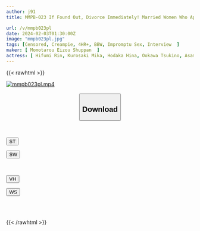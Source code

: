 ```yaml
---
author: j91
title: MMPB-023 If Found Out, Divorce Immediately! Married Women Who Appeared In AV Without Telling Their Husbands

url: /v/mmpb023pl
date: 2024-02-03T01:30:00Z
image: "mmpb023pl.jpg"
tags: [Censored, Creampie, 4HR+, BBW, Impromptu Sex, Interview	]
maker: [ Momotarou Eizou Shuppan  ]
actress: [ Hifumi Rin, Kurosaki Mika, Hodaka Hina, Ookawa Tsukino, Asami Rena, Hanazawa Himari, Tanaka Miya, Takase Rina 2020 ]
---
```



{{< rawhtml >}}

<div class="video" data-videoid="Ky42JwjmaYS0X22">
    <a href="javascript:;">
        <img src="/v/mmpb023pl/mmpb023pl.jpg" width="WIDTH" height="HEIGHT" alt="mmpb023pl.mp4" loading="lazy">
    </a>
</div>

<script type="text/javascript" src="https://j91.asia/asset/on-demand-st.js"></script>

<br>
  <link rel="stylesheet" href="https://j91.asia/asset/bs5.css">
  
  <center>
  <button class="btn btn-primary" type="button" data-bs-toggle="collapse" data-bs-target=".multi-collapse" aria-expanded="false" aria-controls="multiCollapseExample1 multiCollapseExample2"><h2>Download</h2></button></center>
</p>
<div class="row">
  <div class="col">
    <div class="collapse multi-collapse" id="multiCollapseExample1">
      <div class="card card-body">
	      	      <br>
<div class="buttons">  
<p><a href="https://streamtape.to/v/Ky42JwjmaYS0X22" target="_blank"><button class="btn-hover color-3"><i class="fa fa-download"></i> ST</button></a></p>
<p><a href="https://flaswish.com/ea98a38ogf12" target="_blank"><button class="btn-hover color-2"><i class="fa fa-download"></i> SW</button></a></p></div>
    </div>
  </div>
</div>
  <div class="col">
    <div class="collapse multi-collapse" id="multiCollapseExample2">
      <div class="card card-body">
	      <br>
<div class="buttons">
<p><a href="javascript:;" target="_blank"><button class="btn-hover color-9"><i class="fa fa-download"></i> VH</button></a></p>
<p><a href="javascript:;" target="_blank"><button class="btn-hover color-8"><i class="fa fa-download"></i> WS</button></a></p></div>
<br><br>
      </div>
    </div>
  </div>
</div>

{{< /rawhtml >}}